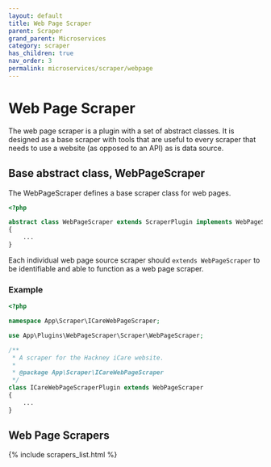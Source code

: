 ```yaml
---
layout: default
title: Web Page Scraper
parent: Scraper
grand_parent: Microservices
category: scraper
has_children: true
nav_order: 3
permalink: microservices/scraper/webpage
---
```


# Web Page Scraper

The web page scraper is a plugin with a set of abstract classes. It is designed as a base scraper with tools that are useful to every scraper that needs to use a website (as opposed to an API) as is data source.

## Base abstract class, WebPageScraper

The WebPageScraper defines a base scraper class for web pages.

```php
<?php

abstract class WebPageScraper extends ScraperPlugin implements WebPageScraperInterface
{
    ...
}
```

Each individual web page source scraper should `extends WebPageScraper` to be identifiable and able to function as a web page scraper.

### Example

```php
<?php

namespace App\Scraper\ICareWebPageScraper;

use App\Plugins\WebPageScraper\Scraper\WebPageScraper;

/**
 * A scraper for the Hackney iCare website.
 *
 * @package App\Scraper\ICareWebPageScraper
 */
class ICareWebPageScraperPlugin extends WebPageScraper
{
    ...
}
```


## Web Page Scrapers

{% include scrapers_list.html %}